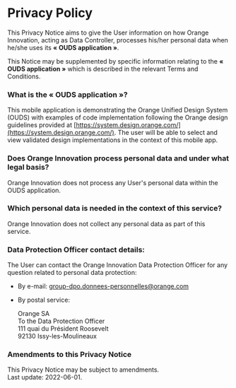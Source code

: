 <!--
  ~ Software Name: OUDS Flutter
  ~ SPDX-FileCopyrightText: Copyright (c) Orange SA
  ~ SPDX-License-Identifier: MIT
  ~
  ~ This software is distributed under the MIT license,
  ~ the text of which is available at https://opensource.org/license/MIT/
  ~ or see the "LICENSE" file for more details.
  ~
  ~ Software description: Flutter library of reusable graphical components for Android and iOS
-->

# Privacy Policy

This Privacy Notice aims to give the User information on how Orange Innovation, acting as Data Controller, processes his/her personal data when he/she uses its **« OUDS application »**.

This Notice may be supplemented by specific information relating to the **« OUDS application »** which is described in the relevant Terms and Conditions.

### What is the « OUDS application »?

This mobile application is demonstrating the Orange Unified Design System (OUDS) with examples of code implementation following the Orange design guidelines provided at [https://system.design.orange.com/](https://system.design.orange.com/). The user will be able to select and view validated design implementations in the context of this mobile app.

### Does Orange Innovation process personal data and under what legal basis?

Orange Innovation does not process any User's personal data within the OUDS application.

### Which personal data is needed in the context of this service?

Orange Innovation does not collect any personal data as part of this service.

### Data Protection Officer contact details:

The User can contact the Orange Innovation Data Protection Officer for any question related to personal data protection:

- By e-mail: [group-dpo.donnees-personnelles@orange.com](mailto:group-dpo.donnees-personnelles@orange.com)
- By postal service:

  Orange SA  
  To the Data Protection Officer  
  111 quai du Président Roosevelt  
  92130 Issy-les-Moulineaux

### Amendments to this Privacy Notice

This Privacy Notice may be subject to amendments.  
Last update: 2022-06-01.
